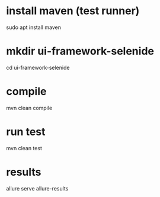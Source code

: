 # install maven (test runner)
sudo apt install maven

# mkdir ui-framework-selenide
cd ui-framework-selenide

# compile
mvn clean compile

# run test
mvn clean test

# results
allure serve allure-results 
